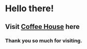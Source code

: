 # Hello there!

## Visit [Coffee House](https://coffee-house-1.web.app/) here

### Thank you so much for visiting.
